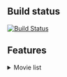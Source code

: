 ## Build status
[![Build Status](https://travis-ci.org/perettijuan/moviespreview.svg?branch=master)](https://travis-ci.org/perettijuan/moviespreview)

## Features

<details>
    <summary>Movie list</summary>

[![movieList gif](https://github.com/perettijuan/moviespreview/blob/master/art/moviesList.gif)](https://github.com/perettijuan/moviespreview/blob/master/art/moviesList.gif)

</details>
